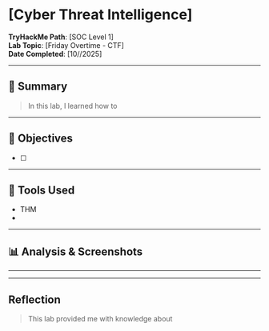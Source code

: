 # [Cyber Threat Intelligence]

**TryHackMe Path**: [SOC Level 1]  
**Lab Topic**: [Friday Overtime - CTF]  
**Date Completed**: [10//2025]

---

## 🧠 Summary

> In this lab, I learned how to

---

## 🎯 Objectives
- [ ]  

---

## 🧰 Tools Used
- THM 
- 
  
---

## 📊 Analysis & Screenshots

***  ***

>


---

## Reflection

> This lab provided me with knowledge about 

